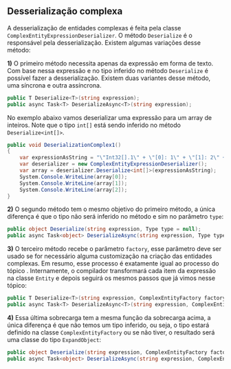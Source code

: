 ## Desserialização complexa <header-set anchor-name="impl-deserialization-complex" />

A desserialização de entidades complexas é feita pela classe `ComplexEntityExpressionDeserializer`. O método `Deserialize` é o responsável pela desserialização. Existem algumas variações desse método:

**1)** O primeiro método necessita apenas da expressão em forma de texto. Com base nessa expressão e no tipo inferido no método `Deserialize` é possível fazer a desserialização. Existem duas variantes desse método, uma síncrona e outra assíncrona.

```csharp
public T Deserialize<T>(string expression);
public async Task<T> DeserializeAsync<T>(string expression);
```

No exemplo abaixo vamos deserializar uma expressão para um array de inteiros. Note que o tipo `int[]` está sendo inferido no método `Deserialize<int[]>`.

```csharp
public void DeserializationComplex1()
{
    var expressionAsString = "\"Int32[].1\" + \"[0]: 1\" + \"[1]: 2\" + \"[2]: 3\"";
    var deserializer = new ComplexEntityExpressionDeserializer();
    var array = deserializer.Deserialize<int[]>(expressionAsString);
    System.Console.WriteLine(array[0]);
    System.Console.WriteLine(array[1]);
    System.Console.WriteLine(array[2]);
}
```

**2)** O segundo método tem o mesmo objetivo do primeiro método, a única diferença é que o tipo não será inferido no método e sim no parâmetro `type`:

```csharp
public object Deserialize(string expression, Type type = null);
public async Task<object> DeserializeAsync(string expression, Type type = null);
```

**3)** O terceiro método recebe o parâmetro `factory`, esse parâmetro deve ser usado se for necessário alguma customização na criação das entidades complexas. Em resumo, esse processo é exatamente igual ao processo do tópico <anchor-get name="impl-factory-entity-complex" />. Internamente, o compilador transformará cada item da expressão na classe `Entity` e depois seguirá os mesmos passos que já vimos nesse tópico:

```csharp
public T Deserialize<T>(string expression, ComplexEntityFactory factory);
public async Task<T> DeserializeAsync<T>(string expression, ComplexEntityFactory factory);
```

**4)** Essa última sobrecarga tem a mesma função da sobrecarga acima, a única diferença é que não temos um tipo inferido, ou seja, o tipo estará definido na classe `ComplexEntityFactory` ou se não tiver, o resultado será uma classe do tipo `ExpandObject`:

```csharp
public object Deserialize(string expression, ComplexEntityFactory factory);
public async Task<object> DeserializeAsync(string expression, ComplexEntityFactory factory);
```